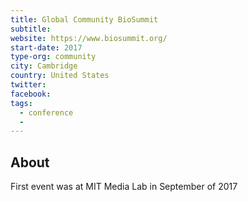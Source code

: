 ```yaml
---
title: Global Community BioSummit
subtitle:
website: https://www.biosummit.org/
start-date: 2017
type-org: community
city: Cambridge
country: United States
twitter:
facebook:
tags:
  - conference
  -
---
```


## About
First event was at MIT Media Lab in September of 2017
